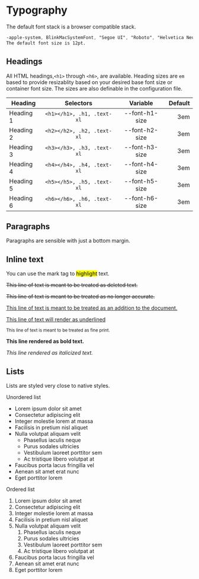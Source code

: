 # Typography

The default font stack is a browser compatible stack.

```css
-apple-system, BlinkMacSystemFont, "Segoe UI", "Roboto", "Helvetica Neue", Arial, sans-serif, "Apple Color Emoji", "Segoe UI Emoji", "Segoe UI Symbol"
The default font size is 12pt.
```

## Headings

All HTML headings,``<h1>`` through ``<h6>``, are available. Heading sizes are ``em`` based to provide resizablity based on your desired base font size or container font size. The sizes are also definable in the configuration file.


| Heading | Selectors | Variable | Default  |
| ------------- |:-------------:| :-------------:| -----:|
| <div class="h1">Heading 1</div> | ``<h1></h1>, .h1, .text-xl`` | --font-h1-size | 3em |
| <div class="h2">Heading 2</div> | ``<h2></h2>, .h2, .text-xl`` | --font-h2-size | 3em |
| <div class="h3">Heading 3</div> | ``<h3></h3>, .h3, .text-xl`` | --font-h3-size | 3em |
| <div class="h4">Heading 4</div> | ``<h4></h4>, .h4, .text-xl`` | --font-h4-size | 3em |
| <div class="h5">Heading 5</div> | ``<h5></h5>, .h5, .text-xl`` | --font-h5-size | 3em |
| <div class="h6">Heading 6</div> | ``<h6></h6>, .h6, .text-xl`` | --font-h6-size | 3em |

## Paragraphs

Paragraphs are sensible with just a bottom margin.

## Inline text

<p>You can use the mark tag to <mark>highlight</mark> text.</p>
<p><del>This line of text is meant to be treated as deleted text.</del></p>
<p><s>This line of text is meant to be treated as no longer accurate.</s></p>
<p><ins>This line of text is meant to be treated as an addition to the document.</ins></p>
<p><u>This line of text will render as underlined</u></p>
<p><small>This line of text is meant to be treated as fine print.</small></p>
<p><strong>This line rendered as bold text.</strong></p>
<p><em>This line rendered as italicized text.</em></p>

## Lists

Lists are styled very close to native styles.

Unordered list

<ul>
  <li>Lorem ipsum dolor sit amet</li>
  <li>Consectetur adipiscing elit</li>
  <li>Integer molestie lorem at massa</li>
  <li>Facilisis in pretium nisl aliquet</li>
  <li>Nulla volutpat aliquam velit
    <ul>
      <li>Phasellus iaculis neque</li>
      <li>Purus sodales ultricies</li>
      <li>Vestibulum laoreet porttitor sem</li>
      <li>Ac tristique libero volutpat at</li>
    </ul>
  </li>
  <li>Faucibus porta lacus fringilla vel</li>
  <li>Aenean sit amet erat nunc</li>
  <li>Eget porttitor lorem</li>
</ul>

Ordered list

<ol>
  <li>Lorem ipsum dolor sit amet</li>
  <li>Consectetur adipiscing elit</li>
  <li>Integer molestie lorem at massa</li>
  <li>Facilisis in pretium nisl aliquet</li>
  <li>Nulla volutpat aliquam velit
    <ol>
      <li>Phasellus iaculis neque</li>
      <li>Purus sodales ultricies</li>
      <li>Vestibulum laoreet porttitor sem</li>
      <li>Ac tristique libero volutpat at</li>
    </ol>
  </li>
  <li>Faucibus porta lacus fringilla vel</li>
  <li>Aenean sit amet erat nunc</li>
  <li>Eget porttitor lorem</li>
</ol>
